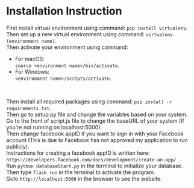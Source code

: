 # Installation Instruction

First install virtual environment using command: `pip install virtualenv`.</br>
Then set up a new virtual environment using command: `virtualenv (environment name)`.</br>
Then activate your environment using command: 
* For macOS:</br>`source <environment name>/bin/activate`.
* For Windows:</br>`<environment name>/Scripts/activate`.
</br>

Then install all required packages using command: `pip install -r requirements.txt`.</br>
Then go to setup.py file and change the variables based on your system.</br>
Go to the front of script.js file to change the baseURL of your system (If you're not running on localhost:5000).</br>
Then change facebook appID if you want to sign in with your Facebook account (This is due to Facebook has not approved my application to run publicly).</br>
Instructions for creating a facebook appID is written here: `https://developers.facebook.com/docs/development/create-an-app/ `. </br>
Run `python databaseStart.py` in the terminal to initialize your database.</br>
Then type `flask run` in the terminal to activate the program.</br>
Goto `http://localhost:5000` in the browser to see the website.</br>
